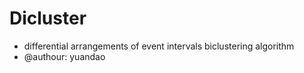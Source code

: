 # Dicluster
- differential arrangements of event intervals biclustering algorithm
- @authour: yuandao
